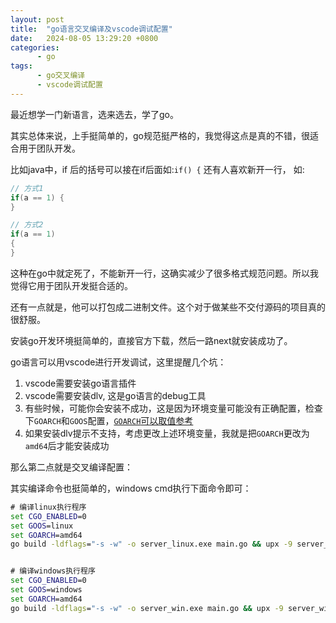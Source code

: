 ```yaml
---
layout: post
title:  "go语言交叉编译及vscode调试配置"
date:   2024-08-05 13:29:20 +0800
categories:
      - go
tags:
      - go交叉编译
      - vscode调试配置
---
```


最近想学一门新语言，选来选去，学了go。

其实总体来说，上手挺简单的，go规范挺严格的，我觉得这点是真的不错，很适合用于团队开发。

比如java中，if 后的括号可以接在if后面如:`if() {` 还有人喜欢新开一行， 如:
```java
// 方式1
if(a == 1) {
}

// 方式2
if(a == 1)
{
}
```

这种在go中就定死了，不能新开一行，这确实减少了很多格式规范问题。所以我觉得它用于团队开发挺合适的。

还有一点就是，他可以打包成二进制文件。这个对于做某些不交付源码的项目真的很舒服。


安装go开发环境挺简单的，直接官方下载，然后一路next就安装成功了。

go语言可以用vscode进行开发调试，这里提醒几个坑：
1. vscode需要安装go语言插件
2. vscode需要安装dlv, 这是go语言的debug工具
3. 有些时候，可能你会安装不成功，这是因为环境变量可能没有正确配置，检查下`GOARCH`和`GOOS`配置，[`GOARCH`可以取值参考](https://gist.github.com/asukakenji/f15ba7e588ac42795f421b48b8aede63)
4. 如果安装dlv提示不支持，考虑更改上述环境变量，我就是把`GOARCH`更改为`amd64`后才能安装成功



那么第二点就是交叉编译配置：

其实编译命令也挺简单的，windows cmd执行下面命令即可：
```cmd
# 编译linux执行程序
set CGO_ENABLED=0
set GOOS=linux
set GOARCH=amd64
go build -ldflags="-s -w" -o server_linux.exe main.go && upx -9 server_linux.exe


# 编译windows执行程序
set CGO_ENABLED=0
set GOOS=windows
set GOARCH=amd64
go build -ldflags="-s -w" -o server_win.exe main.go && upx -9 server_win.exe

```
